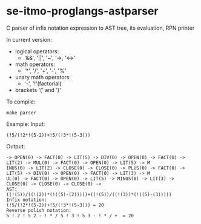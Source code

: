 # se-itmo-proglangs-astparser
C parser of infix notation expression to AST tree, its evaluation, RPN printer

In current version:
  - logical operators:
    - '&&', '||', '~', '->, '<->'
  - math operators:
    - '*', '/', '+', '-', '%'
  - unary math operators:
    - '-', '!'(factorial)
  - brackets '(' and ')'

To compile: <br/>
```
make parser
```

Example:
Input:
```
(!5/(!2*!(5-2))+!5/(!3*!(5-3)))
```
Output:
```
-> OPEN(0) -> FACT(0) -> LIT(5) -> DIV(0) -> OPEN(0) -> FACT(0) -> LIT(2) -> MUL(0) -> FACT(0) -> OPEN(0) -> LIT(5) -> M
INUS(0) -> LIT(2) -> CLOSE(0) -> CLOSE(0) -> PLUS(0) -> FACT(0) -> LIT(5) -> DIV(0) -> OPEN(0) -> FACT(0) -> LIT(3) -> M
UL(0) -> FACT(0) -> OPEN(0) -> LIT(5) -> MINUS(0) -> LIT(3) -> CLOSE(0) -> CLOSE(0) -> CLOSE(0) ->
AST:
((!(5))/((!(2))*(!((5)-(2)))))+((!(5))/((!(3))*(!((5)-(3)))))
Infix notation:
(!5/(!2*!(5-2))+!5/(!3*!(5-3))) = 20
Reverse polish notation:
5 ! 2 ! 5 2 - ! * / 5 ! 3 ! 5 3 - ! * / +  = 20
```
